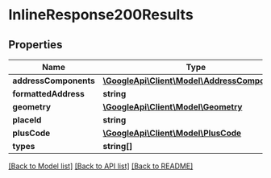# InlineResponse200Results

## Properties
Name | Type | Description | Notes
------------ | ------------- | ------------- | -------------
**addressComponents** | [**\GoogleApi\Client\Model\AddressComponent[]**](AddressComponent.md) |  | [optional] 
**formattedAddress** | **string** |  | [optional] 
**geometry** | [**\GoogleApi\Client\Model\Geometry**](Geometry.md) |  | [optional] 
**placeId** | **string** |  | [optional] 
**plusCode** | [**\GoogleApi\Client\Model\PlusCode**](PlusCode.md) |  | [optional] 
**types** | **string[]** |  | [optional] 

[[Back to Model list]](../README.md#documentation-for-models) [[Back to API list]](../README.md#documentation-for-api-endpoints) [[Back to README]](../README.md)


